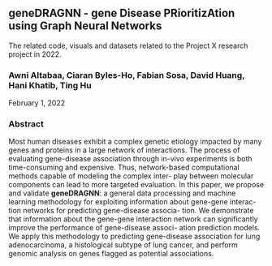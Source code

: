 ## geneDRAGNN - gene Disease PRioritizAtion using Graph Neural Networks
The related code, visuals and datasets related to the Project X research project in 2022.

### Awni Altabaa, Ciaran Byles-Ho, Fabian Sosa, David Huang, Hani Khatib, Ting Hu
February 1, 2022

### Abstract
Most human diseases exhibit a complex genetic etiology impacted by many genes and proteins in a large network of interactions. The process of evaluating gene-disease association through in-vivo experiments is both time-consuming and expensive. Thus, network-based computational methods capable of modeling the complex inter- play between molecular components can lead to more targeted evaluation. In this paper, we propose and validate **geneDRAGNN**: a general data processing and machine learning methodology for exploiting information about gene-gene interac- tion networks for predicting gene-disease associa- tion. We demonstrate that information about the gene-gene interaction network can significantly improve the performance of gene-disease associ- ation prediction models. We apply this methodology to predicting gene-disease association for lung adenocarcinoma, a histological subtype of lung cancer, and perform genomic analysis on genes flagged as potential associations.
